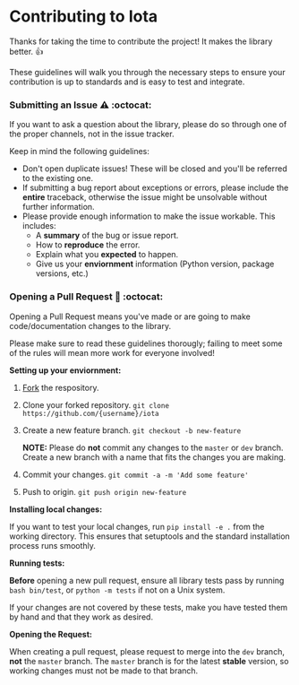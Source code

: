 # Contributing to Iota

Thanks for taking the time to contribute the project! It makes the library better. 👍

These guidelines will walk you through the necessary steps to ensure your contribution is up to standards and is easy to test and integrate.

### Submitting an Issue ⚠️ :octocat:

If you want to ask a question about the library, please do so through one of the proper channels, not in the issue tracker.

Keep in mind the following guidelines:

- Don't open duplicate issues! These will be closed and you'll be referred to the existing one.
- If submitting a bug report about exceptions or errors, please include the **entire** traceback, otherwise the issue might be unsolvable without further information.
- Please provide enough information to make the issue workable. This includes:
  - A **summary** of the bug or issue report.
  - How to **reproduce** the error.
  - Explain what you **expected** to happen.
  - Give us your **enviornment** information (Python version, package versions, etc.)

### Opening a Pull Request 📝 :octocat:

Opening a Pull Request means you've made or are going to make code/documentation changes to the library.

Please make sure to read these guidelines thorougly; failing to meet some of the rules will mean more work for everyone involved!

**Setting up your enviornment:**

1. [Fork](https://github.com/timothyckl/iota/fork) the respository.
2. Clone your forked repository. `git clone https://github.com/{username}/iota`
3. Create a new feature branch. `git checkout -b new-feature`

   **NOTE:** Please do **not** commit any changes to the `master` or `dev` branch. Create a new branch with a name that fits the changes you are making.

4. Commit your changes. `git commit -a -m 'Add some feature'`
5. Push to origin. `git push origin new-feature`

**Installing local changes:**

If you want to test your local changes, run `pip install -e .` from the working directory. This ensures that setuptools and the standard installation process runs smoothly.

**Running tests:**

**Before** opening a new pull request, ensure all library tests pass by running `bash bin/test`, or `python -m tests` if not on a Unix system.

If your changes are not covered by these tests, make you have tested them by hand and that they work as desired.

**Opening the Request:**

When creating a pull request, please request to merge into the `dev` branch, **not** the `master` branch. The `master` branch is for the latest **stable** version, so working changes must not be made to that branch.
